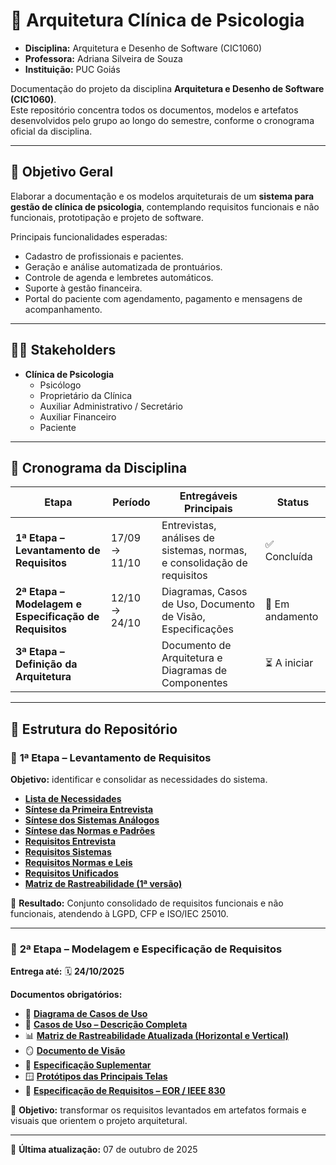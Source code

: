 # 🧩 Arquitetura Clínica de Psicologia
- **Disciplina:** Arquitetura e Desenho de Software (CIC1060)  
- **Professora:** Adriana Silveira de Souza  
- **Instituição:** PUC Goiás  

Documentação do projeto da disciplina **Arquitetura e Desenho de Software (CIC1060)**.  
Este repositório concentra todos os documentos, modelos e artefatos desenvolvidos pelo grupo ao longo do semestre, conforme o cronograma oficial da disciplina.

---

## 🎯 Objetivo Geral
Elaborar a documentação e os modelos arquiteturais de um **sistema para gestão de clínica de psicologia**, contemplando requisitos funcionais e não funcionais, prototipação e projeto de software.

Principais funcionalidades esperadas:
- Cadastro de profissionais e pacientes.  
- Geração e análise automatizada de prontuários.  
- Controle de agenda e lembretes automáticos.  
- Suporte à gestão financeira.  
- Portal do paciente com agendamento, pagamento e mensagens de acompanhamento.  

---

## 👩‍💻 Stakeholders
- **Clínica de Psicologia**
  - Psicólogo  
  - Proprietário da Clínica  
  - Auxiliar Administrativo / Secretário  
  - Auxiliar Financeiro  
  - Paciente  

---

## 📆 Cronograma da Disciplina

| Etapa | Período | Entregáveis Principais | Status |
|-------|----------|------------------------|--------|
| **1ª Etapa – Levantamento de Requisitos** | 17/09 → 11/10 | Entrevistas, análises de sistemas, normas, e consolidação de requisitos | ✅ Concluída |
| **2ª Etapa – Modelagem e Especificação de Requisitos** | 12/10 → 24/10 | Diagramas, Casos de Uso, Documento de Visão, Especificações | 🔄 Em andamento |
| **3ª Etapa – Definição da Arquitetura** |  | Documento de Arquitetura e Diagramas de Componentes | ⏳ A iniciar |

---

## 📂 Estrutura do Repositório

### 🧩 **1ª Etapa – Levantamento de Requisitos**
**Objetivo:** identificar e consolidar as necessidades do sistema.

- [**Lista de Necessidades**](./Etapa_1/Lista_Necessidades.md)  
- [**Síntese da Primeira Entrevista**](./Etapa_1/Sintese_Entrevista_1.md)  
- [**Síntese dos Sistemas Análogos**](./Etapa_1/Sintese_Sistemas_Analogos.md)  
- [**Síntese das Normas e Padrões**](./Etapa_1/Sintese_Normas_e_Padroes.md)  
- [**Requisitos Entrevista**](./Etapa_1/Requisitos_Entrevista.md)  
- [**Requisitos Sistemas**](./Etapa_1/Requisitos_Sistemas.md)  
- [**Requisitos Normas e Leis**](./Etapa_1/Requisitos_Normas_Leis.md)  
- [**Requisitos Unificados**](./Etapa_1/Requisitos_Gerais.md)  
- [**Matriz de Rastreabilidade (1ª versão)**](./Etapa_1/Matriz_de_Rastreabilidade.md)  

📌 **Resultado:** Conjunto consolidado de requisitos funcionais e não funcionais, atendendo à LGPD, CFP e ISO/IEC 25010.

---

### 🧱 **2ª Etapa – Modelagem e Especificação de Requisitos**
**Entrega até:** 🗓️ **24/10/2025**

**Documentos obrigatórios:**
- 🧾 [**Diagrama de Casos de Uso**](./docs/Diagrama_Casos_de_Uso.png)  
- 📘 [**Casos de Uso – Descrição Completa**](./Etapa_2/Casos_de_Uso_Descricao_Completa.md)  
- 📊 [**Matriz de Rastreabilidade Atualizada (Horizontal e Vertical)**](./docs/Matriz_Rastreabilidade_Atualizada.md)  
- 🪞 [**Documento de Visão**](./docs/Documento_Visao.md)  
- 🧩 [**Especificação Suplementar**](./docs/Especificacao_Suplementar.md)  
- 🪟 [**Protótipos das Principais Telas**](./docs/Prototipos_Telas/)  
- 🧭 [**Especificação de Requisitos – EOR / IEEE 830**](./docs/EOR_Especificacao_de_Requisitos.md)  

📌 **Objetivo:** transformar os requisitos levantados em artefatos formais e visuais que orientem o projeto arquitetural.

---

📅 **Última atualização:** 07 de outubro de 2025
